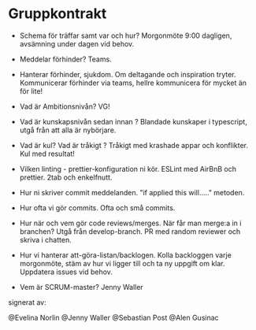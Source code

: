 # Gruppkontrakt

- Schema för träffar samt var och hur?
  Morgonmöte 9:00 dagligen, avsämning under dagen vid behov.

- Meddelar förhinder?
  Teams.

- Hanterar förhinder, sjukdom. Om deltagande och inspiration tryter.
  Kommunicerar förhinder via teams, hellre kommunicera för mycket än för lite!

- Vad är Ambitionsnivån?
  VG!

- Vad är kunskapsnivån sedan innan ?
  Blandade kunskaper i typescript, utgå från att alla är nybörjare.

- Vad är kul? Vad är tråkigt ?
  Tråkigt med krashade appar och konflikter. Kul med resultat!

- Vilken linting - prettier-konfiguration ni kör.
  ESLint med AirBnB och prettier. 2tab och enkelfnutt.

- Hur ni skriver commit meddelanden.
  "if applied this will....." metoden.

- Hur ofta vi gör commits.
  Ofta och små commits.

- Hur när och vem gör code reviews/merges. När får man merge:a in i branchen?
  Utgå från develop-branch. PR med random reviewer och skriva i chatten.

- Hur vi hanterar att-göra-listan/backlogen.
  Kolla backloggen varje morgonmöte, stäm av hur vi ligger till och ta ny uppgift om klar. Uppdatera issues vid behov.

- Vem är SCRUM-master?
  Jenny Waller

signerat av:

@Evelina Norlin
@Jenny Waller
@Sebastian Post
@Alen Gusinac
